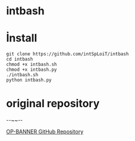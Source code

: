 # intbash






# İnstall
````
git clone https://github.com/intSpLoiT/intbash
cd intbash
chmod +x intbash.sh
chmod +x intbash.py
./intbash.sh
python intbash.py
````



# original repository
--~~--

[OP-BANNER GitHub Repository](https://github.com/U7P4L-IN/OP-BANNER.git)